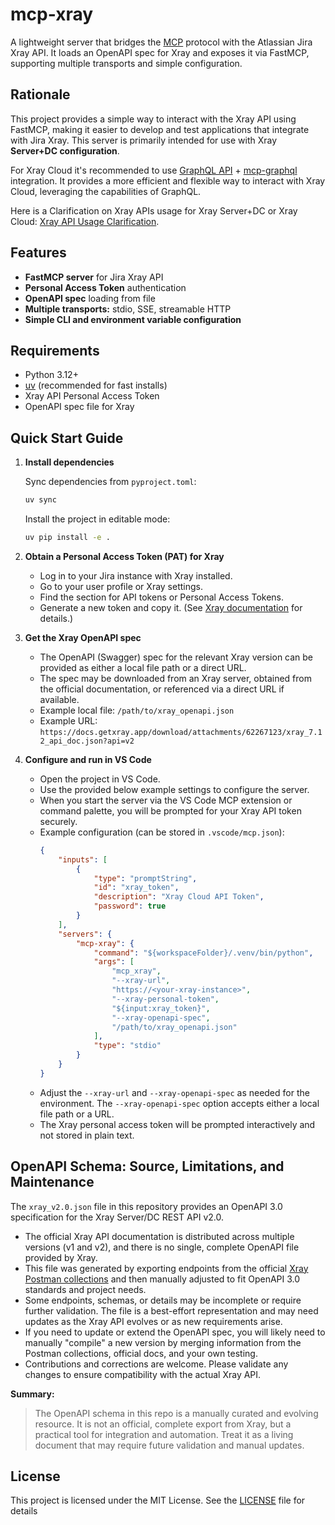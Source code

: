 # mcp-xray

A lightweight server that bridges the [MCP](https://modelcontextprotocol.io/introduction) protocol with the Atlassian Jira Xray API. It loads an OpenAPI spec for Xray and exposes it via FastMCP, supporting multiple transports and simple configuration.

## Rationale

This project provides a simple way to interact with the Xray API using FastMCP, making it easier to develop and test applications that integrate with Jira Xray. This server is primarily intended for use with Xray **Server+DC configuration**.

For Xray Cloud it's recommended to use [GraphQL API](https://docs.getxray.app/display/XRAYCLOUD/GraphQL+API) + [mcp-graphql](https://github.com/blurrah/mcp-graphql) integration. It provides a more efficient and flexible way to interact with Xray Cloud, leveraging the capabilities of GraphQL.

Here is a Clarification on Xray APIs usage for Xray Server+DC or Xray Cloud: [Xray API Usage Clarification](https://docs.getxray.app/display/XRAY/Clarifications+on+APIs+usage).

## Features

- **FastMCP server** for Jira Xray API
- **Personal Access Token** authentication
- **OpenAPI spec** loading from file
- **Multiple transports:** stdio, SSE, streamable HTTP
- **Simple CLI and environment variable configuration**

## Requirements

- Python 3.12+
- [uv](https://github.com/astral-sh/uv) (recommended for fast installs)
- Xray API Personal Access Token
- OpenAPI spec file for Xray

## Quick Start Guide

1. **Install dependencies**

   Sync dependencies from `pyproject.toml`:

   ```bash
   uv sync
   ```

   Install the project in editable mode:

   ```bash
   uv pip install -e .
   ```

1. **Obtain a Personal Access Token (PAT) for Xray**

   - Log in to your Jira instance with Xray installed.
   - Go to your user profile or Xray settings.
   - Find the section for API tokens or Personal Access Tokens.
   - Generate a new token and copy it. (See [Xray documentation](https://docs.getxray.app/display/XRAY/REST+API) for details.)

1. **Get the Xray OpenAPI spec**

   - The OpenAPI (Swagger) spec for the relevant Xray version can be provided as either a local file path or a direct URL.
   - The spec may be downloaded from an Xray server, obtained from the official documentation, or referenced via a direct URL if available.
   - Example local file: `/path/to/xray_openapi.json`
   - Example URL: `https://docs.getxray.app/download/attachments/62267123/xray_7.12_api_doc.json?api=v2`

1. **Configure and run in VS Code**

   - Open the project in VS Code.
   - Use the provided below example settings to configure the server.
   - When you start the server via the VS Code MCP extension or command palette, you will be prompted for your Xray API token securely.
   - Example configuration (can be stored in `.vscode/mcp.json`):
     ```json
     {
         "inputs": [
             {
                 "type": "promptString",
                 "id": "xray_token",
                 "description": "Xray Cloud API Token",
                 "password": true
             }
         ],
         "servers": {
             "mcp-xray": {
                 "command": "${workspaceFolder}/.venv/bin/python",
                 "args": [
                     "mcp_xray",
                     "--xray-url",
                     "https://<your-xray-instance>",
                     "--xray-personal-token",
                     "${input:xray_token}",
                     "--xray-openapi-spec",
                     "/path/to/xray_openapi.json"
                 ],
                 "type": "stdio"
             }
         }
     }
     ```
   - Adjust the `--xray-url` and `--xray-openapi-spec` as needed for the environment. The `--xray-openapi-spec` option accepts either a local file path or a URL.
   - The Xray personal access token will be prompted interactively and not stored in plain text.

## OpenAPI Schema: Source, Limitations, and Maintenance

The `xray_v2.0.json` file in this repository provides an OpenAPI 3.0 specification for the Xray Server/DC REST API v2.0.

- The official Xray API documentation is distributed across multiple versions (v1 and v2), and there is no single, complete OpenAPI file provided by Xray.
- This file was generated by exporting endpoints from the official [Xray Postman collections](https://github.com/Xray-App/xray-postman-collections) and then manually adjusted to fit OpenAPI 3.0 standards and project needs.
- Some endpoints, schemas, or details may be incomplete or require further validation. The file is a best-effort representation and may need updates as the Xray API evolves or as new requirements arise.
- If you need to update or extend the OpenAPI spec, you will likely need to manually "compile" a new version by merging information from the Postman collections, official docs, and your own testing.
- Contributions and corrections are welcome. Please validate any changes to ensure compatibility with the actual Xray API.

**Summary:**

> The OpenAPI schema in this repo is a manually curated and evolving resource. It is not an official, complete export from Xray, but a practical tool for integration and automation. Treat it as a living document that may require future validation and manual updates.

## License

This project is licensed under the MIT License. See the [LICENSE](LICENSE) file for details
